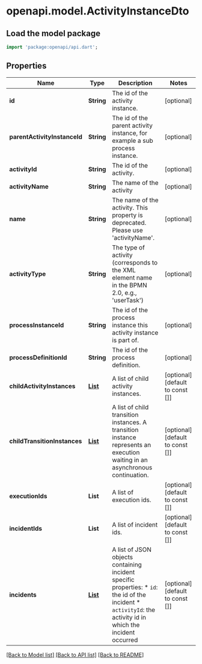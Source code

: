# openapi.model.ActivityInstanceDto

## Load the model package
```dart
import 'package:openapi/api.dart';
```

## Properties
Name | Type | Description | Notes
------------ | ------------- | ------------- | -------------
**id** | **String** | The id of the activity instance. | [optional] 
**parentActivityInstanceId** | **String** | The id of the parent activity instance, for example a sub process instance. | [optional] 
**activityId** | **String** | The id of the activity. | [optional] 
**activityName** | **String** | The name of the activity | [optional] 
**name** | **String** | The name of the activity. This property is deprecated. Please use 'activityName'. | [optional] 
**activityType** | **String** | The type of activity (corresponds to the XML element name in the BPMN 2.0, e.g., 'userTask') | [optional] 
**processInstanceId** | **String** | The id of the process instance this activity instance is part of. | [optional] 
**processDefinitionId** | **String** | The id of the process definition. | [optional] 
**childActivityInstances** | [**List<ActivityInstanceDto>**](ActivityInstanceDto.md) | A list of child activity instances. | [optional] [default to const []]
**childTransitionInstances** | [**List<TransitionInstanceDto>**](TransitionInstanceDto.md) | A list of child transition instances. A transition instance represents an execution waiting in an asynchronous continuation. | [optional] [default to const []]
**executionIds** | **List<String>** | A list of execution ids. | [optional] [default to const []]
**incidentIds** | **List<String>** | A list of incident ids. | [optional] [default to const []]
**incidents** | [**List<ActivityInstanceIncidentDto>**](ActivityInstanceIncidentDto.md) | A list of JSON objects containing incident specific properties: * `id`: the id of the incident * `activityId`: the activity id in which the incident occurred | [optional] [default to const []]

[[Back to Model list]](../README.md#documentation-for-models) [[Back to API list]](../README.md#documentation-for-api-endpoints) [[Back to README]](../README.md)


